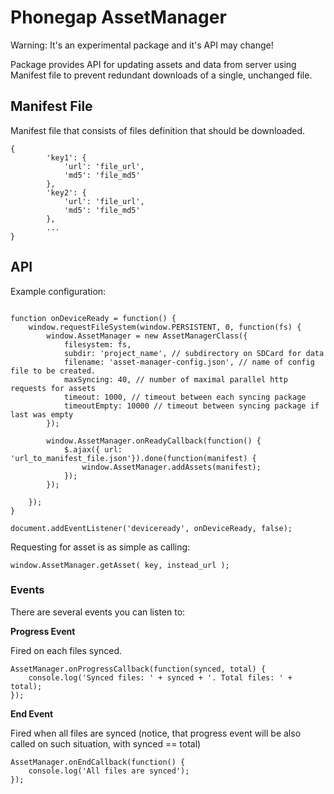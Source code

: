 # Phonegap AssetManager

Warning: It's an experimental package and it's API may change!

Package provides API for updating assets and data from server using Manifest file to prevent redundant downloads of a single, unchanged file.

## Manifest File

Manifest file that consists of files definition that should be downloaded.

```
{
        'key1': {
            'url': 'file_url',
            'md5': 'file_md5'
        },
        'key2': {
            'url': 'file_url',
            'md5': 'file_md5'
        },
        ...
}
```

## API

Example configuration:
```

function onDeviceReady = function() {
    window.requestFileSystem(window.PERSISTENT, 0, function(fs) {
        window.AssetManager = new AssetManagerClass({
            filesystem: fs,
            subdir: 'project_name', // subdirectory on SDCard for data
            filename: 'asset-manager-config.json', // name of config file to be created.
            maxSyncing: 40, // number of maximal parallel http requests for assets
            timeout: 1000, // timeout between each syncing package
            timeoutEmpty: 10000 // timeout between syncing package if last was empty
        });
        
        window.AssetManager.onReadyCallback(function() {
            $.ajax({ url: 'url_to_manifest_file.json'}).done(function(manifest) {
                window.AssetManager.addAssets(manifest);
            });
        });
        
    });
}

document.addEventListener('deviceready', onDeviceReady, false);
```

Requesting for asset is as simple as calling:
```
window.AssetManager.getAsset( key, instead_url );
```

### Events

There are several events you can listen to:

**Progress Event**

Fired on each files synced.
```
AssetManager.onProgressCallback(function(synced, total) {
    console.log('Synced files: ' + synced + '. Total files: ' + total);
});
```

**End Event**

Fired when all files are synced (notice, that progress event will be also called on such situation, with synced == total)

```
AssetManager.onEndCallback(function() {
    console.log('All files are synced');
});
```

